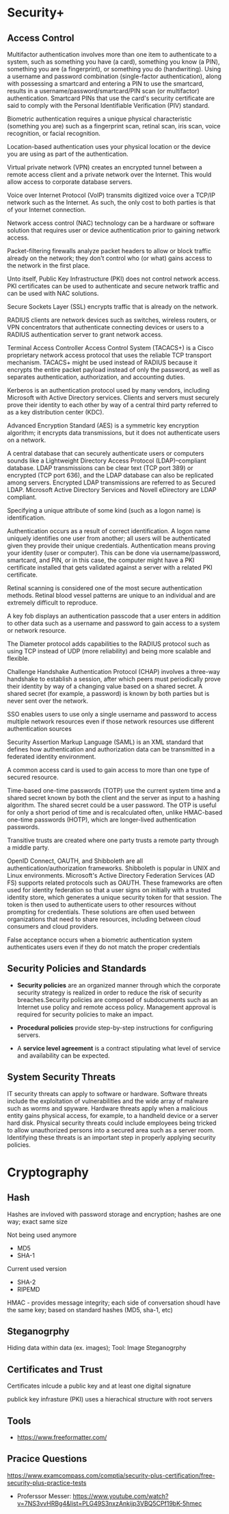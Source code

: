 # Security+

## Access Control

Multifactor authentication involves more than one item to authenticate to a system, such as something you have (a card), something you know (a PIN), something you are (a fingerprint), or something you do (handwriting). Using a username and password combination (single-factor authentication), along with possessing a smartcard and entering a PIN to use the smartcard, results in a username/password/smartcard/PIN scan (or multifactor) authentication. Smartcard PINs that use the card's security certificate are said to comply with the Personal Identifiable Verification (PIV) standard.

Biometric authentication requires a unique physical characteristic (something you are) such as a fingerprint scan, retinal scan, iris scan, voice recognition, or facial recognition.

Location-based authentication uses your physical location or the device you are using as part of the authentication.

 Virtual private network (VPN) creates an encrypted tunnel between a remote access client and a private network over the Internet. This would allow access to corporate database servers.

Voice over Internet Protocol (VoIP) transmits digitized voice over a TCP/IP network such as the Internet. As such, the only cost to both parties is that of your Internet connection.

Network access control (NAC) technology can be a hardware or software solution that requires user or device authentication prior to gaining network access.

Packet-filtering firewalls analyze packet headers to allow or block traffic already on the network; they don't control who (or what) gains access to the network in the first place.

Unto itself, Public Key Infrastructure (PKI) does not control network access. PKI certificates can be used to authenticate and secure network traffic and can be used with NAC solutions.

Secure Sockets Layer (SSL) encrypts traffic that is already on the network.

RADIUS clients are network devices such as switches, wireless routers, or VPN concentrators that authenticate connecting devices or users to a RADIUS authentication server to grant network access.

Terminal Access Controller Access Control System (TACACS+) is a Cisco proprietary network access protocol that uses the reliable TCP transport mechanism. TACACS+ might be used instead of RADIUS because it encrypts the entire packet payload instead of only the password, as well as separates authentication, authorization, and accounting duties.

Kerberos is an authentication protocol used by many vendors, including Microsoft with Active Directory services. Clients and servers must securely prove their identity to each other by way of a central third party referred to as a key distribution center (KDC).

Advanced Encryption Standard (AES) is a symmetric key encryption algorithm; it encrypts data transmissions, but it does not authenticate users on a network.

A central database that can securely authenticate users or computers sounds like a Lightweight Directory Access Protocol (LDAP)–compliant database. LDAP transmissions can be clear text (TCP port 389) or encrypted (TCP port 636), and the LDAP database can also be replicated among servers. Encrypted LDAP transmissions are referred to as Secured LDAP. Microsoft Active Directory Services and Novell eDirectory are LDAP compliant.

Specifying a unique attribute of some kind (such as a logon name) is identification.

Authentication occurs as a result of correct identification. A logon name uniquely identifies one user from another; all users will be authenticated given they provide their unique credentials. Authentication means proving your identity (user or computer). This can be done via username/password, smartcard, and PIN, or in this case, the computer might have a PKI certificate installed that gets validated against a server with a related PKI certificate.

Retinal scanning is considered one of the most secure authentication methods. Retinal blood vessel patterns are unique to an individual and are extremely difficult to reproduce.

A key fob displays an authentication passcode that a user enters in addition to other data such as a username and password to gain access to a system or network resource.

The Diameter protocol adds capabilities to the RADIUS protocol such as using TCP instead of UDP (more reliability) and being more scalable and flexible.

Challenge Handshake Authentication Protocol (CHAP) involves a three-way handshake to establish a session, after which peers must periodically prove their identity by way of a changing value based on a shared secret. A shared secret (for example, a password) is known by both parties but is never sent over the network.

SSO enables users to use only a single username and password to access multiple network resources even if those network resources use different authentication sources

Security Assertion Markup Language (SAML) is an XML standard that defines how authentication and authorization data can be transmitted in a federated identity environment.

A common access card is used to gain access to more than one type of secured resource.

Time-based one-time passwords (TOTP) use the current system time and a shared secret known by both the client and the server as input to a hashing algorithm. The shared secret could be a user password. The OTP is useful for only a short period of time and is recalculated often, unlike HMAC-based one-time passwords (HOTP), which are longer-lived authentication passwords.

Transitive trusts are created where one party trusts a remote party through a middle party.

OpenID Connect, OAUTH, and Shibboleth are all authentication/authorization frameworks. Shibboleth is popular in UNIX and Linux environments. Microsoft's Active Directory Federation Services (AD FS) supports related protocols such as OAUTH. These frameworks are often used for identity federation so that a user signs on initially with a trusted identity store, which generates a unique security token for that session. The token is then used to authenticate users to other resources without prompting for credentials. These solutions are often used between organizations that need to share resources, including between cloud consumers and cloud providers.

False acceptance occurs when a biometric authentication system authenticates users even if they do not match the proper credentials


## Security Policies and Standards

- **Security policies** are an organized manner through which the corporate security strategy is realized in order to reduce the risk of security breaches.Security policies are composed of subdocuments such as an Internet use policy and remote access policy. Management approval is required for security policies to make an impact.

- **Procedural policies** provide step-by-step instructions for configuring servers.

- A **service level agreement** is a contract stipulating what level of service and availability can be expected.

## System Security Threats

IT security threats can apply to software or hardware. Software threats include the exploitation of vulnerabilities and the wide array of malware such as worms and spyware. Hardware threats apply when a malicious entity gains physical access, for example, to a handheld device or a server hard disk. Physical security threats could include employees being tricked to allow unauthorized persons into a secured area such as a server room. Identifying these threats is an important step in properly applying security policies.

# Cryptography

## Hash

Hashes are invloved with password storage and encryption; hashes are one way; exact same size 

Not being used anymore
- MD5
- SHA-1

Current used version
- SHA-2
- RIPEMD

HMAC - provides message integrity; each side of conversation shoudl have the same key; based on standard hashes (MD5, sha-1, etc)

## Steganogrphy

Hiding data within data (ex. images); Tool: Image Steganogrphy

## Certificates and Trust

Certificates inlcude a public key and at least one digital signature

publick key infrasture (PKI) uses a hierachical structure with root servers
## Tools

- https://www.freeformatter.com/


## Pracice Questions
https://www.examcompass.com/comptia/security-plus-certification/free-security-plus-practice-tests

- Proferssor Messer: https://www.youtube.com/watch?v=7NS3vvHRBg4&list=PLG49S3nxzAnkijp3VBQ5CPf19bK-5hmec